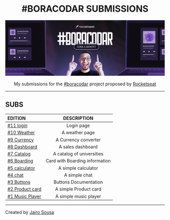 <h1 align="center"> #BORACODAR SUBMISSIONS </h1>

<a href="https://boracodar.dev/"><img src="./.github/cover.png"></a>

<p align="center">My submissions for the 
<a href="https://boracodar.dev/">#boracodar</a> 
project proposed by 
<a href="https://www.rocketseat.com.br/">Rocketseat</a> 
</p>

---

## SUBS

| EDITION                                                                                    |          DESCRIPTION           |
| :----------------------------------------------------------------------------------------- | :----------------------------: |
| <a href="https://github.com/jairo-sousa/boracodar-submissions/tree/11-login">#11 login</a> |           Login page           |
| <a href="https://github.com/jairo-sousa/boracodar-10-weather">#10 Weather</a>              |         A weather page         |
| <a href="https://github.com/jairo-sousa/boracodar-9-currency">#9 Currency</a>              |      A Currency converter      |
| <a href="https://github.com/jairo-sousa/boracodar-8-dashboard">#8 Dashboard</a>            |       A sales dashboard        |
| <a href="https://github.com/jairo-sousa/boracodar-7-catalog">#7 Catalog</a>                |   A catalog of universities    |
| <a href="https://github.com/jairo-sousa/boracodar-6-boarding">#6 Boarding</a>              | Card with Boarding information |
| <a href="https://github.com/jairo-sousa/boracodar-5-calculator">#5 calculator</a>          |      A simple calculator       |
| <a href="https://github.com/jairo-sousa/boracodar-4-chat">#4 chat</a>                      |         A simple chat          |
| <a href="https://github.com/jairo-sousa/boracodar-3-buttons">#3 Buttons</a>                |     Buttons Documentation      |
| <a href="https://github.com/jairo-sousa/boracodar-2-store">#2 Product card</a>             |     A simple Product card      |
| <a href="https://github.com/jairo-sousa/devinho-player">#1 Music Player</a>                |     A simple music player      |

---

Created by [Jairo Sousa](https://github.com/jairo-sousa)
